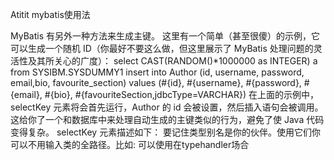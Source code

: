 Atitit mybatis使用法


MyBatis 有另外一种方法来生成主键。
这里有一个简单（甚至很傻）的示例，它可以生成一个随机 ID（你最好不要这么做，但这里展示了 MyBatis 处理问题的灵活性及其所关心的广度）：
<insert id="insertAuthor">
  <selectKey keyProperty="id" resultType="int" order="BEFORE">
    select CAST(RANDOM()*1000000 as INTEGER) a from SYSIBM.SYSDUMMY1
  </selectKey>
  insert into Author
    (id, username, password, email,bio, favourite_section)
  values
    (#{id}, #{username}, #{password}, #{email}, #{bio}, #{favouriteSection,jdbcType=VARCHAR})</insert>
在上面的示例中，selectKey 元素将会首先运行，Author 的 id 会被设置，然后插入语句会被调用。这给你了一个和数据库中来处理自动生成的主键类似的行为，避免了使 Java 代码变得复杂。
selectKey 元素描述如下：
<selectKey
  keyProperty="id"
  resultType="int"
  order="BEFORE"
  statementType="PREPARED">
要记住类型别名是你的伙伴。使用它们你可以不用输入类的全路径。比如:
可以使用在typehandler场合
